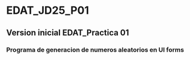 # EDAT_JD25_P01
## Version inicial  EDAT_Practica 01
### Programa de generacion de numeros aleatorios en UI forms
